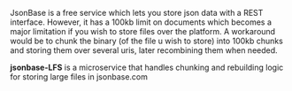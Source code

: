 JsonBase is a free service which lets you store json data with a REST interface. However, it has a 100kb limit on documents which becomes a major limitation if you wish to store files over the platform.
A workaround would be to chunk the binary (of the file u wish to store) into 100kb chunks and storing them over several uris, later recombining them when needed. 

**jsonbase-LFS** is a microservice that handles chunking and rebuilding logic for storing large files in jsonbase.com
